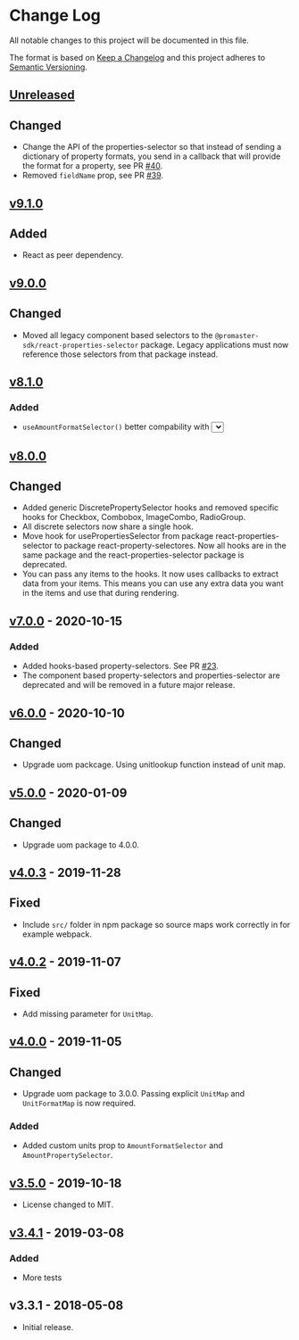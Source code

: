 # Change Log

All notable changes to this project will be documented in this file.

The format is based on [Keep a Changelog](http://keepachangelog.com/)
and this project adheres to [Semantic Versioning](http://semver.org/).

## [Unreleased](https://github.com/promaster-sdk/property/compare/@promaster-sdk%2Freact-property-selectors@9.1.0...master)

## Changed

- Change the API of the properties-selector so that instead of sending a dictionary of property formats, you send in a callback that will provide the format for a property, see PR [#40](https://github.com/promaster-sdk/property/pull/40).
- Removed `fieldName` prop, see PR [#39](https://github.com/promaster-sdk/property/pull/39).

## [v9.1.0](https://github.com/promaster-sdk/property/compare/@promaster-sdk%2Freact-property-selectors@9.0.0...9.1.0)

## Added

- React as peer dependency.

## [v9.0.0](https://github.com/promaster-sdk/property/compare/@promaster-sdk%2Freact-property-selectors@8.1.0...9.0.0)

## Changed

- Moved all legacy component based selectors to the `@promaster-sdk/react-properties-selector` package. Legacy applications must now reference those selectors from that package instead.

## [v8.1.0](https://github.com/promaster-sdk/property/compare/@promaster-sdk%2Freact-property-selectors@8.0.0...8.1.0)

### Added

- `useAmountFormatSelector()` better compability with <Select> in material-ui by not relying on `select.selectedIndex`.

## [v8.0.0](https://github.com/promaster-sdk/property/compare/@promaster-sdk%2Freact-property-selectors@7.0.0...8.0.0)

## Changed

- Added generic DiscretePropertySelector hooks and removed specific hooks for Checkbox, Combobox, ImageCombo, RadioGroup.
- All discrete selectors now share a single hook.
- Move hook for usePropertiesSelector from package react-properties-selector to package react-property-selectores. Now all hooks are in the same package and the react-properties-selector package is deprecated.
- You can pass any items to the hooks. It now uses callbacks to extract data from your items. This means you can use any extra data you want in the items and use that during rendering.

## [v7.0.0](https://github.com/promaster-sdk/property/compare/@promaster-sdk%2Freact-property-selectors@6.0.0...@promaster-sdk%2Freact-property-selectors@7.0.0) - 2020-10-15

### Added

- Added hooks-based property-selectors. See PR [#23](https://github.com/promaster-sdk/property/pull/23).
- The component based property-selectors and properties-selector are deprecated and will be removed in a future major release.

## [v6.0.0](https://github.com/promaster-sdk/property/compare/@promaster-sdk%2Freact-property-selectors@5.0.0...@promaster-sdk%2Freact-property-selectors@6.0.0) - 2020-10-10

## Changed

- Upgrade uom packcage. Using unitlookup function instead of unit map.

## [v5.0.0](https://github.com/promaster-sdk/property/compare/@promaster-sdk%2Freact-property-selectors@4.0.3...@promaster-sdk%2Freact-property-selectors@5.0.0) - 2020-01-09

## Changed

- Upgrade uom package to 4.0.0.

## [v4.0.3](https://github.com/promaster-sdk/property/compare/@promaster-sdk%2Freact-property-selectors@4.0.2...@promaster-sdk%2Freact-property-selectors@4.0.3) - 2019-11-28

## Fixed

- Include `src/` folder in npm package so source maps work correctly in for example webpack.

## [v4.0.2](https://github.com/promaster-sdk/property/compare/@promaster-sdk%2Freact-property-selectors@4.0.0...@promaster-sdk%2Freact-property-selectors@4.0.2) - 2019-11-07

## Fixed

- Add missing parameter for `UnitMap`.

## [v4.0.0](https://github.com/promaster-sdk/property/compare/@promaster-sdk%2Freact-property-selectors@3.5.0...@promaster-sdk%2Freact-property-selectors@4.0.0) - 2019-11-05

## Changed

- Upgrade uom package to 3.0.0. Passing explicit `UnitMap` and `UnitFormatMap` is now required.

### Added

- Added custom units prop to `AmountFormatSelector` and `AmountPropertySelector`.

## [v3.5.0](https://github.com/promaster-sdk/property/compare/@promaster-sdk%2Freact-property-selectors@3.4.1...@promaster-sdk%2Freact-property-selectors@3.5.0) - 2019-10-18

- License changed to MIT.

## [v3.4.1](https://github.com/promaster-sdk/property/compare/@promaster-sdk%2Freact-property-selectors@3.3.1...@promaster-sdk%2Freact-property-selectors@3.4.1) - 2019-03-08

### Added

- More tests

## v3.3.1 - 2018-05-08

- Initial release.
